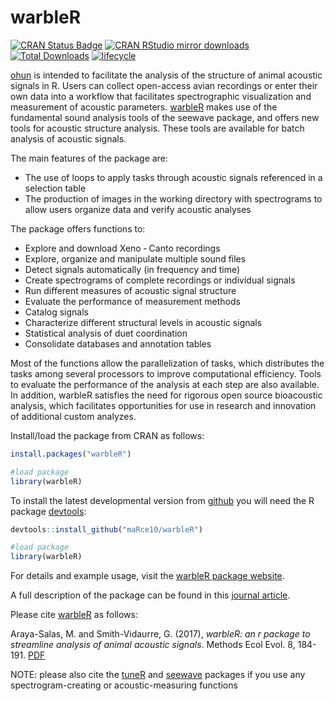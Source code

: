 # warbleR

[![CRAN Status Badge](https://www.r-pkg.org/badges/version/warbleR)](https://cran.r-project.org/package=warbleR)
[![CRAN RStudio mirror downloads](https://cranlogs.r-pkg.org/badges/warbleR)](https://www.r-pkg.org/pkg/warbleR)
[![Total Downloads](https://cranlogs.r-pkg.org/badges/grand-total/warbleR)](https://cranlogs.r-pkg.org/badges/grand-total/warbleR)
[![lifecycle](https://img.shields.io/badge/lifecycle-maturing-brightgreen.svg)](https://lifecycle.r-lib.org/articles/stages.html)

[ohun](https://github.com/maRce10/ohun) is intended to facilitate the analysis of the structure of animal acoustic signals in R. Users can collect open-access avian recordings or enter their own data into a workflow that facilitates spectrographic visualization and measurement of acoustic parameters. [warbleR](https://cran.r-project.org/package=warbleR) makes use of the fundamental sound analysis tools of the seewave package, and offers new tools for acoustic structure analysis. These tools are available for batch analysis of acoustic signals.

The main features of the package are:

 - The use of loops to apply tasks through acoustic signals referenced in a selection table
 - The production of images in the working directory with spectrograms to allow users organize data and verify acoustic analyses

The package offers functions to:
 - Explore and download Xeno ‐ Canto recordings
 - Explore, organize and manipulate multiple sound files
 - Detect signals automatically (in frequency and time)
 - Create spectrograms of complete recordings or individual signals
 - Run different measures of acoustic signal structure
 - Evaluate the performance of measurement methods
 - Catalog signals
 - Characterize different structural levels in acoustic signals
 - Statistical analysis of duet coordination
 - Consolidate databases and annotation tables

Most of the functions allow the parallelization of tasks, which distributes the tasks among several processors to improve computational efficiency. Tools to evaluate the performance of the analysis at each step are also available. In addition, warbleR satisfies the need for rigorous open source bioacoustic analysis, which facilitates opportunities for use in research and innovation of additional custom analyzes.

Install/load the package from CRAN as follows:

```r
install.packages("warbleR")

#load package
library(warbleR)

```

To install the latest developmental version from [github](https://github.com/) you will need the R package [devtools](https://cran.r-project.org/package=devtools):

```r
devtools::install_github("maRce10/warbleR")

#load package
library(warbleR)

```

For details and example usage, visit the [warbleR package website](https://marce10.github.io/warbleR/index.html).

A full description of the package can be found in this [journal article](https://besjournals.onlinelibrary.wiley.com/doi/epdf/10.1111/2041-210X.12624).

Please cite [warbleR](https://cran.r-project.org/package=warbleR) as follows:

Araya-Salas, M. and Smith-Vidaurre, G. (2017), *warbleR: an r package to streamline analysis of animal acoustic signals*.   Methods Ecol Evol. 8, 184-191. [PDF](https://besjournals.onlinelibrary.wiley.com/doi/epdf/10.1111/2041-210X.12624)

NOTE: please also cite the [tuneR](https://cran.r-project.org/package=tuneR) and [seewave](https://cran.r-project.org/package=seewave) packages if you use any spectrogram-creating or acoustic-measuring functions
